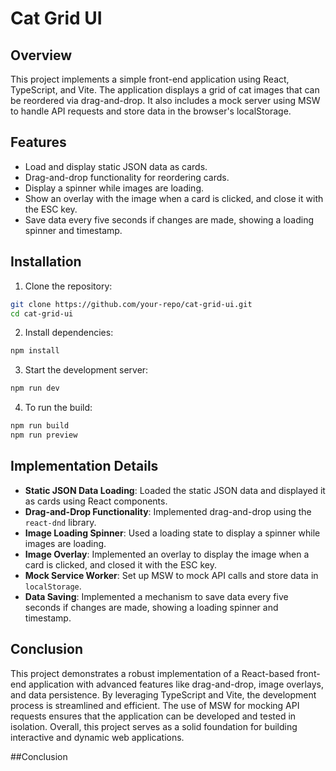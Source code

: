 # Cat Grid UI

## Overview

This project implements a simple front-end application using React, TypeScript, and Vite. The application displays a grid of cat images that can be reordered via drag-and-drop. It also includes a mock server using MSW to handle API requests and store data in the browser's localStorage.

## Features

- Load and display static JSON data as cards.
- Drag-and-drop functionality for reordering cards.
- Display a spinner while images are loading.
- Show an overlay with the image when a card is clicked, and close it with the ESC key.
- Save data every five seconds if changes are made, showing a loading spinner and timestamp.

## Installation

1. Clone the repository:
  ```sh
  git clone https://github.com/your-repo/cat-grid-ui.git
  cd cat-grid-ui
  ```

2. Install dependencies:
  ```sh
  npm install
  ```

3. Start the development server:
  ```sh
  npm run dev
  ```

4. To run the build:
  ```sh
  npm run build
  npm run preview
  ```

## Implementation Details

- **Static JSON Data Loading**: Loaded the static JSON data and displayed it as cards using React components.
- **Drag-and-Drop Functionality**: Implemented drag-and-drop using the `react-dnd` library.
- **Image Loading Spinner**: Used a loading state to display a spinner while images are loading.
- **Image Overlay**: Implemented an overlay to display the image when a card is clicked, and closed it with the ESC key.
- **Mock Service Worker**: Set up MSW to mock API calls and store data in `localStorage`.
- **Data Saving**: Implemented a mechanism to save data every five seconds if changes are made, showing a loading spinner and timestamp.

## Conclusion

This project demonstrates a robust implementation of a React-based front-end application with advanced features like drag-and-drop, image overlays, and data persistence. By leveraging TypeScript and Vite, the development process is streamlined and efficient. The use of MSW for mocking API requests ensures that the application can be developed and tested in isolation. Overall, this project serves as a solid foundation for building interactive and dynamic web applications.

##Conclusion